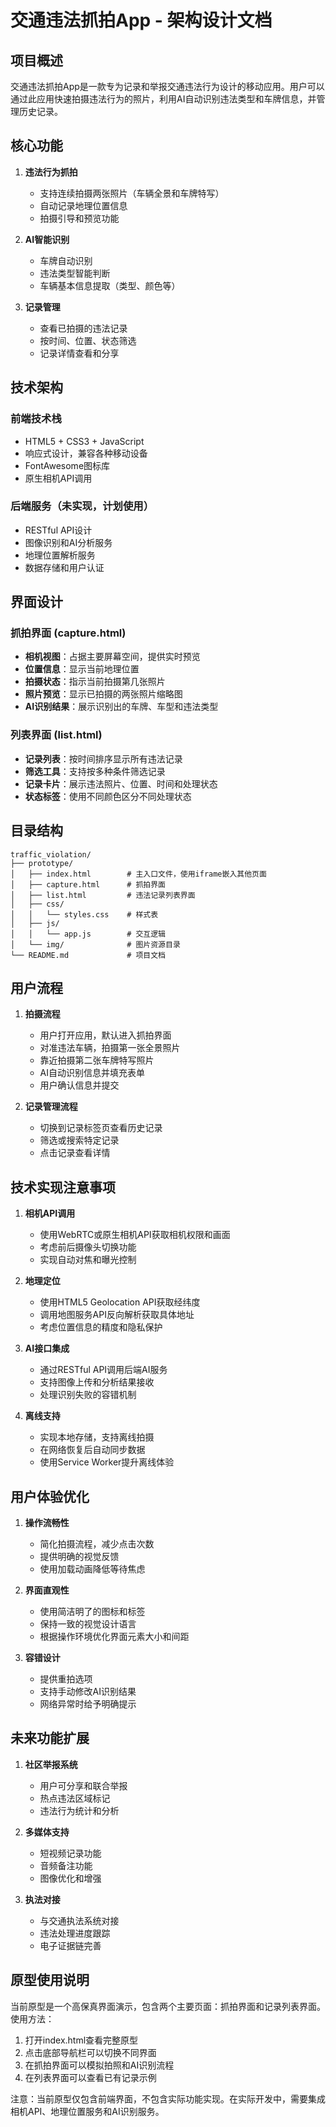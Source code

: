 # 交通违法抓拍App - 架构设计文档

## 项目概述

交通违法抓拍App是一款专为记录和举报交通违法行为设计的移动应用。用户可以通过此应用快速拍摄违法行为的照片，利用AI自动识别违法类型和车牌信息，并管理历史记录。

## 核心功能

1. **违法行为抓拍**
   - 支持连续拍摄两张照片（车辆全景和车牌特写）
   - 自动记录地理位置信息
   - 拍摄引导和预览功能

2. **AI智能识别**
   - 车牌自动识别
   - 违法类型智能判断
   - 车辆基本信息提取（类型、颜色等）

3. **记录管理**
   - 查看已拍摄的违法记录
   - 按时间、位置、状态筛选
   - 记录详情查看和分享

## 技术架构

### 前端技术栈
- HTML5 + CSS3 + JavaScript
- 响应式设计，兼容各种移动设备
- FontAwesome图标库
- 原生相机API调用

### 后端服务（未实现，计划使用）
- RESTful API设计
- 图像识别和AI分析服务
- 地理位置解析服务
- 数据存储和用户认证

## 界面设计

### 抓拍界面 (capture.html)
- **相机视图**：占据主要屏幕空间，提供实时预览
- **位置信息**：显示当前地理位置
- **拍摄状态**：指示当前拍摄第几张照片
- **照片预览**：显示已拍摄的两张照片缩略图
- **AI识别结果**：展示识别出的车牌、车型和违法类型

### 列表界面 (list.html)
- **记录列表**：按时间排序显示所有违法记录
- **筛选工具**：支持按多种条件筛选记录
- **记录卡片**：展示违法照片、位置、时间和处理状态
- **状态标签**：使用不同颜色区分不同处理状态

## 目录结构

```
traffic_violation/
├── prototype/
│   ├── index.html        # 主入口文件，使用iframe嵌入其他页面
│   ├── capture.html      # 抓拍界面
│   ├── list.html         # 违法记录列表界面
│   ├── css/
│   │   └── styles.css    # 样式表
│   ├── js/
│   │   └── app.js        # 交互逻辑
│   └── img/              # 图片资源目录
└── README.md             # 项目文档
```

## 用户流程

1. **拍摄流程**
   - 用户打开应用，默认进入抓拍界面
   - 对准违法车辆，拍摄第一张全景照片
   - 靠近拍摄第二张车牌特写照片
   - AI自动识别信息并填充表单
   - 用户确认信息并提交

2. **记录管理流程**
   - 切换到记录标签页查看历史记录
   - 筛选或搜索特定记录
   - 点击记录查看详情

## 技术实现注意事项

1. **相机API调用**
   - 使用WebRTC或原生相机API获取相机权限和画面
   - 考虑前后摄像头切换功能
   - 实现自动对焦和曝光控制

2. **地理定位**
   - 使用HTML5 Geolocation API获取经纬度
   - 调用地图服务API反向解析获取具体地址
   - 考虑位置信息的精度和隐私保护

3. **AI接口集成**
   - 通过RESTful API调用后端AI服务
   - 支持图像上传和分析结果接收
   - 处理识别失败的容错机制

4. **离线支持**
   - 实现本地存储，支持离线拍摄
   - 在网络恢复后自动同步数据
   - 使用Service Worker提升离线体验

## 用户体验优化

1. **操作流畅性**
   - 简化拍摄流程，减少点击次数
   - 提供明确的视觉反馈
   - 使用加载动画降低等待焦虑

2. **界面直观性**
   - 使用简洁明了的图标和标签
   - 保持一致的视觉设计语言
   - 根据操作环境优化界面元素大小和间距

3. **容错设计**
   - 提供重拍选项
   - 支持手动修改AI识别结果
   - 网络异常时给予明确提示

## 未来功能扩展

1. **社区举报系统**
   - 用户可分享和联合举报
   - 热点违法区域标记
   - 违法行为统计和分析

2. **多媒体支持**
   - 短视频记录功能
   - 音频备注功能
   - 图像优化和增强

3. **执法对接**
   - 与交通执法系统对接
   - 违法处理进度跟踪
   - 电子证据链完善

## 原型使用说明

当前原型是一个高保真界面演示，包含两个主要页面：抓拍界面和记录列表界面。使用方法：

1. 打开index.html查看完整原型
2. 点击底部导航栏可以切换不同界面
3. 在抓拍界面可以模拟拍照和AI识别流程
4. 在列表界面可以查看已有记录示例

注意：当前原型仅包含前端界面，不包含实际功能实现。在实际开发中，需要集成相机API、地理位置服务和AI识别服务。
